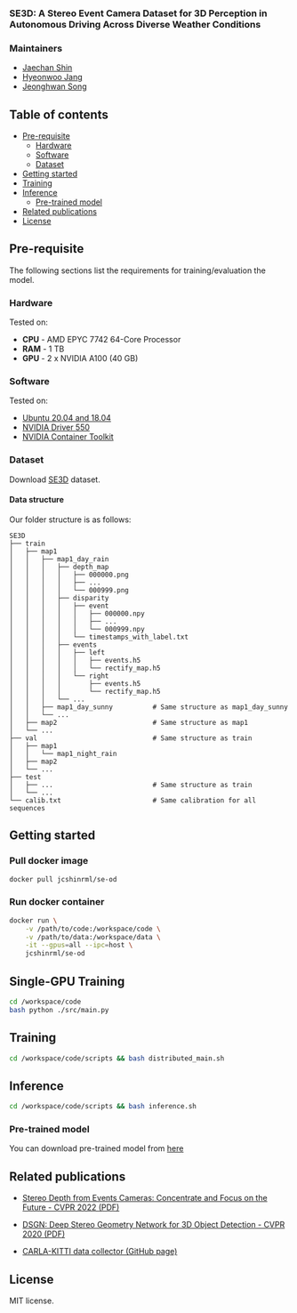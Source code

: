### SE3D: A Stereo Event Camera Dataset for 3D Perception in Autonomous Driving Across Diverse Weather Conditions

<!-- If you use any of this code, please cite following publications: -->

### Maintainers
* [Jaechan Shin]()
* [Hyeonwoo Jang]()
* [Jeonghwan Song]()

## Table of contents
- [Pre-requisite](#pre-requisite)
    * [Hardware](#hardware)
    * [Software](#software)
    * [Dataset](#dataset)
- [Getting started](#getting-started)
- [Training](#training)
- [Inference](#inference)
    * [Pre-trained model](#pre-trained-model)
- [Related publications](#related-publications)
- [License](#license)

## Pre-requisite
The following sections list the requirements for training/evaluation the model.

### Hardware
Tested on:
- **CPU** - AMD EPYC 7742 64-Core Processor
- **RAM** - 1 TB
- **GPU** - 2 x NVIDIA A100 (40 GB)

### Software
Tested on:
- [Ubuntu 20.04 and 18.04](https://ubuntu.com/)
- [NVIDIA Driver 550](https://www.nvidia.com/Download/index.aspx)
- [NVIDIA Container Toolkit](https://github.com/NVIDIA/nvidia-docker)

### Dataset
Download [SE3D](https://drive.google.com/drive/folders/1zwnqBDSj8OoYPkiBQ1F-BFCwXPKsUnXw?usp=sharing) dataset.

#### Data structure
Our folder structure is as follows:
```
SE3D
├── train
│   ├── map1
│   │   ├── map1_day_rain
│   │   │   ├── depth_map
│   │   │   │   ├── 000000.png
│   │   │   │   ├── ...
│   │   │   │   └── 000999.png
│   │   │   ├── disparity
│   │   │   │   ├── event
│   │   │   │   │   ├── 000000.npy
│   │   │   │   │   ├── ...
│   │   │   │   │   └── 000999.npy
│   │   │   │   └── timestamps_with_label.txt
│   │   │   ├── events
│   │   │   │   ├── left
│   │   │   │   │   ├── events.h5
│   │   │   │   │   └── rectify_map.h5
│   │   │   │   └── right
│   │   │   │       ├── events.h5
│   │   │   │       └── rectify_map.h5
│   │   │   └── ...
│   │   ├── map1_day_sunny          # Same structure as map1_day_sunny
│   │   └── ...                     
│   ├── map2                        # Same structure as map1
│   └── ...
├── val                             # Same structure as train
│   ├── map1
│   │   └── map1_night_rain         
│   ├── map2
│   └── ...
├── test
│   ├── ...                         # Same structure as train
│   └── ...
└── calib.txt                       # Same calibration for all sequences
```

## Getting started

### Pull docker image
```bash
docker pull jcshinrml/se-od
```

### Run docker container
```bash
docker run \
    -v /path/to/code:/workspace/code \
    -v /path/to/data:/workspace/data \
    -it --gpus=all --ipc=host \
    jcshinrml/se-od
```

## Single-GPU Training
```bash
cd /workspace/code
bash python ./src/main.py
```

## Training
```bash
cd /workspace/code/scripts && bash distributed_main.sh
```

## Inference
```bash
cd /workspace/code/scripts && bash inference.sh
```

### Pre-trained model
You can download pre-trained model from [here](https://drive.google.com/file/d/1VE8TxGdxZSkxMoGoTd9QVCe6-t25Kspi/view?usp=sharing)

## Related publications

- [Stereo Depth from Events Cameras: Concentrate and Focus on the Future - CVPR 2022 (PDF)](https://openaccess.thecvf.com/content/CVPR2022/papers/Nam_Stereo_Depth_From_Events_Cameras_Concentrate_and_Focus_on_the_CVPR_2022_paper.pdf)

- [DSGN: Deep Stereo Geometry Network for 3D Object Detection - CVPR 2020 (PDF)](https://openaccess.thecvf.com/content_CVPR_2020/papers/Chen_DSGN_Deep_Stereo_Geometry_Network_for_3D_Object_Detection_CVPR_2020_paper.pdf)

- [CARLA-KITTI data collector (GitHub page)](https://github.com/fnozarian/CARLA-KITTI)

## License

MIT license.

